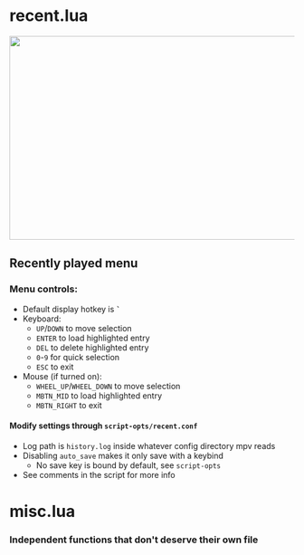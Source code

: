 # recent.lua
<img src="https://raw.githubusercontent.com/nightedt/mpv-scripts/master/etc/recent.png" width="640" height="360"></img>
## Recently played menu
### Menu controls:
* Default display hotkey is **`` ` ``**
* Keyboard:
    * `UP`/`DOWN` to move selection
    * `ENTER` to load highlighted entry
    * `DEL` to delete highlighted entry
    * `0`-`9` for quick selection
    * `ESC` to exit
* Mouse (if turned on):
    * `WHEEL_UP`/`WHEEL_DOWN` to move selection
    * `MBTN_MID` to load highlighted entry
    * `MBTN_RIGHT` to exit
#### Modify settings through `script-opts/recent.conf`
* Log path is `history.log` inside whatever config directory mpv reads
* Disabling `auto_save` makes it only save with a keybind
    * No save key is bound by default, see `script-opts`
* See comments in the script for more info

# misc.lua
### Independent functions that don't deserve their own file
